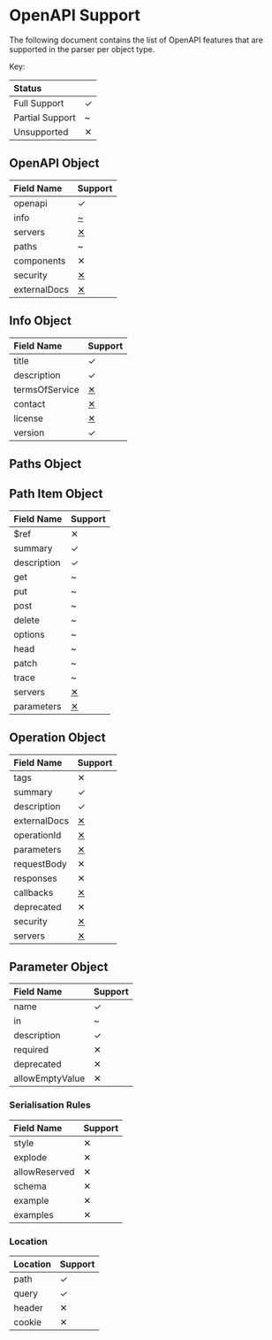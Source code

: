 # OpenAPI Support

The following document contains the list of OpenAPI features that are supported
in the parser per object type.

Key:

| Status | |
|:--|:--|
| Full Support | ✓ |
| Partial Support | ~ |
| Unsupported | ✕ |

## OpenAPI Object

| Field Name | Support |
|:--|:--|
| openapi | ✓ |
| info | [~](https://github.com/apiaryio/fury-adapter-oas3-parser/issues/30) |
| servers | [✕](https://github.com/apiaryio/fury-adapter-oas3-parser/issues/24) |
| paths | ~ |
| components | ✕ |
| security | [✕](https://github.com/apiaryio/fury-adapter-oas3-parser/issues/25) |
| externalDocs | [✕](https://github.com/apiaryio/fury-adapter-oas3-parser/issues/27) |

## Info Object

| Field Name | Support |
|:--|:--|
| title | ✓ |
| description | ✓ |
| termsOfService | [✕](https://github.com/apiaryio/fury-adapter-oas3-parser/issues/29) |
| contact | [✕](https://github.com/apiaryio/fury-adapter-oas3-parser/issues/30) |
| license | [✕](https://github.com/apiaryio/fury-adapter-oas3-parser/issues/31) |
| version | ✓ |

## Paths Object

## Path Item Object

| Field Name | Support |
|:--|:--|
| $ref | ✕ |
| summary | ✓ |
| description | ✓ |
| get | ~ |
| put | ~ |
| post | ~ |
| delete | ~ |
| options | ~ |
| head | ~ |
| patch | ~ |
| trace | ~ |
| servers | [✕](https://github.com/apiaryio/fury-adapter-oas3-parser/issues/24) |
| parameters | [✕](https://github.com/apiaryio/fury-adapter-oas3-parser/issues/33) |

## Operation Object

| Field Name | Support |
|:--|:--|
| tags | ✕ |
| summary | ✓ |
| description | ✓ |
| externalDocs | [✕](https://github.com/apiaryio/fury-adapter-oas3-parser/issues/28) |
| operationId | [✕](https://github.com/apiaryio/fury-adapter-oas3-parser/issues/34) |
| parameters | [✕](https://github.com/apiaryio/fury-adapter-oas3-parser/issues/33) |
| requestBody | ✕ |
| responses | ✕ |
| callbacks | [✕](https://github.com/apiaryio/fury-adapter-oas3-parser/issues/36) |
| deprecated | ✕ |
| security | [✕](https://github.com/apiaryio/fury-adapter-oas3-parser/issues/25) |
| servers | [✕](https://github.com/apiaryio/fury-adapter-oas3-parser/issues/24) |

## Parameter Object

| Field Name | Support |
|:--|:--|
| name | ✓ |
| in | ~ |
| description | ✓ |
| required | ✕ |
| deprecated | ✕ |
| allowEmptyValue | ✕ |

### Serialisation Rules

| Field Name | Support |
|:--|:--|
| style | ✕ |
| explode | ✕ |
| allowReserved | ✕ |
| schema | ✕ |
| example | ✕ |
| examples | ✕ |

### Location

| Location | Support |
|:--|:--|
| path | ✓ |
| query | ✓ |
| header | ✕ |
| cookie | ✕ |

